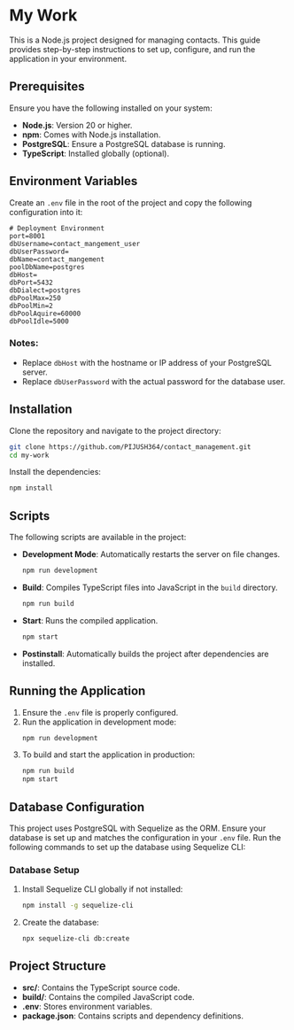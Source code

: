 # My Work

This is a Node.js project designed for managing contacts. This guide provides step-by-step instructions to set up, configure, and run the application in your environment.

## Prerequisites

Ensure you have the following installed on your system:

- **Node.js**: Version 20 or higher.
- **npm**: Comes with Node.js installation.
- **PostgreSQL**: Ensure a PostgreSQL database is running.
- **TypeScript**: Installed globally (optional).

## Environment Variables

Create an `.env` file in the root of the project and copy the following configuration into it:

```
# Deployment Environment
port=8001
dbUsername=contact_mangement_user
dbUserPassword=
dbName=contact_mangement
poolDbName=postgres
dbHost=
dbPort=5432
dbDialect=postgres
dbPoolMax=250
dbPoolMin=2
dbPoolAquire=60000
dbPoolIdle=5000
```

### Notes:

- Replace `dbHost` with the hostname or IP address of your PostgreSQL server.
- Replace `dbUserPassword` with the actual password for the database user.

## Installation

Clone the repository and navigate to the project directory:

```bash
git clone https://github.com/PIJUSH364/contact_management.git
cd my-work
```

Install the dependencies:

```bash
npm install
```

## Scripts

The following scripts are available in the project:

- **Development Mode**: Automatically restarts the server on file changes.
  ```bash
  npm run development
  ```
- **Build**: Compiles TypeScript files into JavaScript in the `build` directory.
  ```bash
  npm run build
  ```
- **Start**: Runs the compiled application.
  ```bash
  npm start
  ```
- **Postinstall**: Automatically builds the project after dependencies are installed.

## Running the Application

1. Ensure the `.env` file is properly configured.
2. Run the application in development mode:
   ```bash
   npm run development
   ```
3. To build and start the application in production:
   ```bash
   npm run build
   npm start
   ```

## Database Configuration

This project uses PostgreSQL with Sequelize as the ORM. Ensure your database is set up and matches the configuration in your `.env` file. Run the following commands to set up the database using Sequelize CLI:

### Database Setup

1. Install Sequelize CLI globally if not installed:
   ```bash
   npm install -g sequelize-cli
   ```
2. Create the database:
   ```bash
   npx sequelize-cli db:create
   ```

## Project Structure

- **src/**: Contains the TypeScript source code.
- **build/**: Contains the compiled JavaScript code.
- **.env**: Stores environment variables.
- **package.json**: Contains scripts and dependency definitions.
